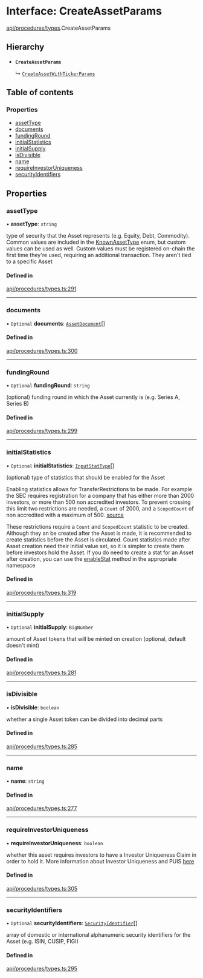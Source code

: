 # Interface: CreateAssetParams

[api/procedures/types](../wiki/api.procedures.types).CreateAssetParams

## Hierarchy

- **`CreateAssetParams`**

  ↳ [`CreateAssetWithTickerParams`](../wiki/api.procedures.types.CreateAssetWithTickerParams)

## Table of contents

### Properties

- [assetType](../wiki/api.procedures.types.CreateAssetParams#assettype)
- [documents](../wiki/api.procedures.types.CreateAssetParams#documents)
- [fundingRound](../wiki/api.procedures.types.CreateAssetParams#fundinground)
- [initialStatistics](../wiki/api.procedures.types.CreateAssetParams#initialstatistics)
- [initialSupply](../wiki/api.procedures.types.CreateAssetParams#initialsupply)
- [isDivisible](../wiki/api.procedures.types.CreateAssetParams#isdivisible)
- [name](../wiki/api.procedures.types.CreateAssetParams#name)
- [requireInvestorUniqueness](../wiki/api.procedures.types.CreateAssetParams#requireinvestoruniqueness)
- [securityIdentifiers](../wiki/api.procedures.types.CreateAssetParams#securityidentifiers)

## Properties

### assetType

• **assetType**: `string`

type of security that the Asset represents (e.g. Equity, Debt, Commodity). Common values are included in the
  [KnownAssetType](../wiki/types.KnownAssetType) enum, but custom values can be used as well. Custom values must be registered on-chain the first time
  they're used, requiring an additional transaction. They aren't tied to a specific Asset

#### Defined in

[api/procedures/types.ts:291](https://github.com/PolymeshAssociation/polymesh-sdk/blob/46129005/src/api/procedures/types.ts#L291)

___

### documents

• `Optional` **documents**: [`AssetDocument`](../wiki/types.AssetDocument)[]

#### Defined in

[api/procedures/types.ts:300](https://github.com/PolymeshAssociation/polymesh-sdk/blob/46129005/src/api/procedures/types.ts#L300)

___

### fundingRound

• `Optional` **fundingRound**: `string`

(optional) funding round in which the Asset currently is (e.g. Series A, Series B)

#### Defined in

[api/procedures/types.ts:299](https://github.com/PolymeshAssociation/polymesh-sdk/blob/46129005/src/api/procedures/types.ts#L299)

___

### initialStatistics

• `Optional` **initialStatistics**: [`InputStatType`](../wiki/types#inputstattype)[]

(optional) type of statistics that should be enabled for the Asset

Enabling statistics allows for TransferRestrictions to be made. For example the SEC requires registration for a company that
has either more than 2000 investors, or more than 500 non accredited investors. To prevent crossing this limit two restrictions are
needed, a `Count` of 2000, and a `ScopedCount` of non accredited with a maximum of 500. [source](https://www.sec.gov/info/smallbus/secg/jobs-act-section-12g-small-business-compliance-guide.htm)

These restrictions require a `Count` and `ScopedCount` statistic to be created. Although they an be created after the Asset is made, it is recommended to create statistics
before the Asset is circulated. Count statistics made after Asset creation need their initial value set, so it is simpler to create them before investors hold the Asset.
If you do need to create a stat for an Asset after creation, you can use the [enableStat](../wiki/api.entities.Asset.TransferRestrictions.TransferRestrictionBase.TransferRestrictionBase#enablestat) method in
the appropriate namespace

#### Defined in

[api/procedures/types.ts:319](https://github.com/PolymeshAssociation/polymesh-sdk/blob/46129005/src/api/procedures/types.ts#L319)

___

### initialSupply

• `Optional` **initialSupply**: `BigNumber`

amount of Asset tokens that will be minted on creation (optional, default doesn't mint)

#### Defined in

[api/procedures/types.ts:281](https://github.com/PolymeshAssociation/polymesh-sdk/blob/46129005/src/api/procedures/types.ts#L281)

___

### isDivisible

• **isDivisible**: `boolean`

whether a single Asset token can be divided into decimal parts

#### Defined in

[api/procedures/types.ts:285](https://github.com/PolymeshAssociation/polymesh-sdk/blob/46129005/src/api/procedures/types.ts#L285)

___

### name

• **name**: `string`

#### Defined in

[api/procedures/types.ts:277](https://github.com/PolymeshAssociation/polymesh-sdk/blob/46129005/src/api/procedures/types.ts#L277)

___

### requireInvestorUniqueness

• **requireInvestorUniqueness**: `boolean`

whether this asset requires investors to have a Investor Uniqueness Claim in order
  to hold it. More information about Investor Uniqueness and PUIS [here](https://developers.polymesh.live/introduction/identity#polymesh-unique-identity-system-puis)

#### Defined in

[api/procedures/types.ts:305](https://github.com/PolymeshAssociation/polymesh-sdk/blob/46129005/src/api/procedures/types.ts#L305)

___

### securityIdentifiers

• `Optional` **securityIdentifiers**: [`SecurityIdentifier`](../wiki/types.SecurityIdentifier)[]

array of domestic or international alphanumeric security identifiers for the Asset (e.g. ISIN, CUSIP, FIGI)

#### Defined in

[api/procedures/types.ts:295](https://github.com/PolymeshAssociation/polymesh-sdk/blob/46129005/src/api/procedures/types.ts#L295)
